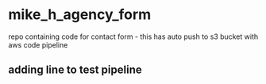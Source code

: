 # mike_h_agency_form
repo containing code for contact form - this has auto push to s3 bucket with aws code pipeline
## adding line to test pipeline
